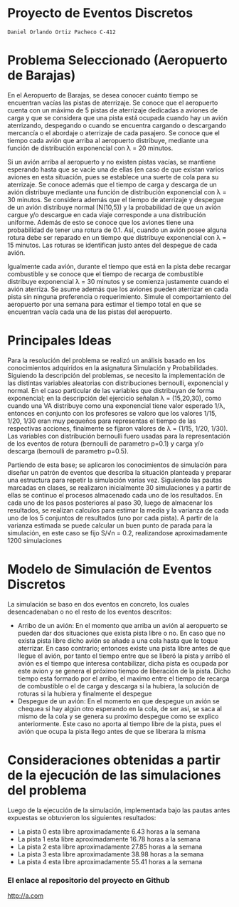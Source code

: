 # Proyecto de Eventos Discretos

    Daniel Orlando Ortiz Pacheco C-412

# Problema Seleccionado (Aeropuerto de Barajas)

En el Aeropuerto de Barajas, se desea conocer cuánto tiempo se encuentran vacías las pistas de aterrizaje. Se conoce que el aeropuerto cuenta con un máximo de 5 pistas de aterrizaje dedicadas a aviones de carga y que se considera que una pista está ocupada cuando hay un avión aterrizando, despegando o cuando se encuentra cargando o descargando mercancía o el abordaje o aterrizaje de cada pasajero.
Se conoce que el tiempo cada avión que arriba al aeropuerto distribuye, mediante una función de distribución exponencial con λ = 20 minutos.

Si un avión arriba al aeropuerto y no existen pistas vacías, se mantiene esperando hasta que se vacíe una de ellas (en caso de que existan varios aviones en esta situación, pues se establece una suerte de cola para su aterrizaje.
Se conoce además que el tiempo de carga y descarga de un avión distribuye mediante una función de distribución exponencial con λ = 30 minutos. Se considera además que el tiempo de aterrizaje y despegue de un avión distribuye normal (N(10,5)) y la probabilidad de que un avión cargue y/o descargue en cada viaje corresponde a una distribución uniforme.
Además de esto se conoce que los aviones tiene una probabilidad de tener una rotura de 0.1. Así, cuando un avión posee alguna rotura debe ser reparado en un tiempo que distribuye exponencial con λ = 15 minutos. Las roturas se identifican justo antes del despegue de cada avión.

Igualmente cada avión, durante el tiempo que está en la pista debe recargar combustible y se conoce que el tiempo de recarga de combustible distribuye exponencial λ = 30 minutos y se comienza justamente cuando el avión aterriza.
Se asume además que los aviones pueden aterrizar en cada pista sin ninguna preferencia o requerimiento.
Simule el comportamiento del aeropuerto por una semana para estimar el tiempo total en que se encuentran vacía cada una de las pistas del aeropuerto.

# Principales Ideas

Para la resolución del problema se realizó un análisis basado en los conocimientos adquiridos en la asignatura Simulación y Probabilidades. Siguiendo la descripción del problemas, se necesito la implementación de las distintas variables aleatorias con distribuciones bernoulli, exponencial y normal. En el caso particular de las variables que distribuyan de forma exponencial; en la descripción del ejercicio señalan λ = (15,20,30), como cuando una VA distribuye como una exponencial tiene valor esperado 1/λ, entonces en conjunto con los profesores se valoro que los valores 1/15, 1/20, 1/30 eran muy pequeños para representas el tiempo de las respectivas acciones, finalmente se fijaron valores de λ = (1/15, 1/20, 1/30). Las variables con distribución bernoulli fuero usadas para la representación de los eventos de rotura (bernoulli de parametro p=0.1) y carga y/o descarga (bernoulli de parametro p=0.5).

Partiendo de esta base; se aplicaron los conocimientos de simulación para diseñar un patrón de eventos que describa la situación planteada y preparar una estructura para repetir la simulación varias vez. Siguiendo las pautas marcadas en clases, se realizaron inicialmente 30 simulaciones y a partir de ellas se continuo el procesos almacenado cada uno de los resultados. En cada uno de los pasos posteriores al paso 30, luego de almacenar los resultados, se realizan calculos para estimar la media y la varianza de cada uno de los 5 conjuntos de resultados (uno por cada pista). A partir de la varianza estimada se puede calcular un buen punto de parada para la simulación, en este caso se fijo S/√n = 0.2, realizandose aproximadamente 1200 simulaciones

# Modelo de Simulación de Eventos Discretos

La simulación se baso en dos eventos en concreto, los cuales desencadenaban o no el resto de los eventos descritos:

- Arribo de un avión: En el momento que arriba un avión al aeropuerto se pueden dar dos situaciones que exista pista libre o no. En caso que no exista pista libre dicho avión se añade a una cola hasta que le toque aterrizar. En caso contrario; entonces existe una pista libre antes de que llegue el avión, por tanto el tiempo entre que se liberó la pista y arribó el avión es el tiempo que interesa contabilizar, dicha pista es ocupada por este avion y se genera el próximo tiempo de liberación de la pista. Dicho tiempo esta formado por el arribo, el maximo entre el tiempo de recarga de combustible o el de carga y descarga si la hubiera, la solución de roturas si la hubiera y finalmente el despegue
- Despegue de un avión: En el momento en que despegue un avión se chequea si hay algún otro esperando en la cola, de ser así, se saca al mismo de la cola y se genera su proximo despegue como se explico anteriormente. Este caso no aporta al tiempo libre de la pista, pues el avión que ocupa la pista llego antes de que se liberara la misma

# Consideraciones obtenidas a partir de la ejecución de las simulaciones del problema

Luego de la ejecución de la simulación, implementada bajo las pautas antes expuestas se obtuvieron los siguientes resultados:

- La pista 0 esta libre aproximadamente 6.43 horas a la semana
- La pista 1 esta libre aproximadamente 16.78 horas a la semana
- La pista 2 esta libre aproximadamente 27.85 horas a la semana
- La pista 3 esta libre aproximadamente 38.98 horas a la semana
- La pista 4 esta libre aproximadamente 55.41 horas a la semana

### El enlace al repositorio del proyecto en Github

http://a.com

